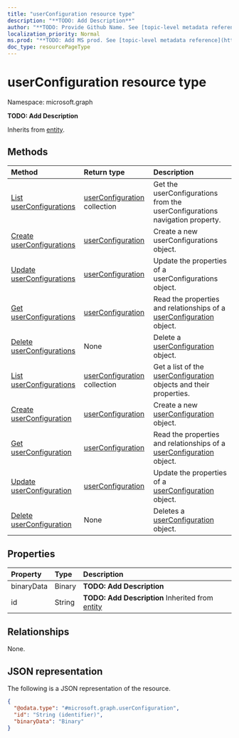 ```yaml
---
title: "userConfiguration resource type"
description: "**TODO: Add Description**"
author: "**TODO: Provide Github Name. See [topic-level metadata reference](https://msgo.azurewebsites.net/add/document/guidelines/metadata.html#topic-level-metadata)**"
localization_priority: Normal
ms.prod: "**TODO: Add MS prod. See [topic-level metadata reference](https://msgo.azurewebsites.net/add/document/guidelines/metadata.html#topic-level-metadata)**"
doc_type: resourcePageType
---
```


# userConfiguration resource type

Namespace: microsoft.graph

**TODO: Add Description**


Inherits from [entity](../resources/entity.md).

## Methods
|Method|Return type|Description|
|:---|:---|:---|
|[List userConfigurations](../api/mailfolder-list-userconfigurations.md)|[userConfiguration](../resources/userconfiguration.md) collection|Get the userConfigurations from the userConfigurations navigation property.|
|[Create userConfigurations](../api/mailfolder-post-userconfigurations.md)|[userConfiguration](../resources/userconfiguration.md)|Create a new userConfigurations object.|
|[Update userConfigurations](../api/mailfolder-update-userconfigurations.md)|[userConfiguration](../resources/userconfiguration.md)|Update the properties of a userConfigurations object.|
|[Get userConfigurations](../api/mailfolder-get-userconfiguration.md)|[userConfiguration](../resources/userconfiguration.md)|Read the properties and relationships of a [userConfiguration](../resources/userconfiguration.md) object.|
|[Delete userConfigurations](../api/mailfolder-delete-userconfigurations.md)|None|Delete a [userConfiguration](../resources/userconfiguration.md) object.|
|[List userConfigurations](../api/userconfiguration-list.md)|[userConfiguration](../resources/userconfiguration.md) collection|Get a list of the [userConfiguration](../resources/userconfiguration.md) objects and their properties.|
|[Create userConfiguration](../api/userconfiguration-create.md)|[userConfiguration](../resources/userconfiguration.md)|Create a new [userConfiguration](../resources/userconfiguration.md) object.|
|[Get userConfiguration](../api/userconfiguration-get.md)|[userConfiguration](../resources/userconfiguration.md)|Read the properties and relationships of a [userConfiguration](../resources/userconfiguration.md) object.|
|[Update userConfiguration](../api/userconfiguration-update.md)|[userConfiguration](../resources/userconfiguration.md)|Update the properties of a [userConfiguration](../resources/userconfiguration.md) object.|
|[Delete userConfiguration](../api/userconfiguration-delete.md)|None|Deletes a [userConfiguration](../resources/userconfiguration.md) object.|

## Properties
|Property|Type|Description|
|:---|:---|:---|
|binaryData|Binary|**TODO: Add Description**|
|id|String|**TODO: Add Description** Inherited from [entity](../resources/entity.md)|

## Relationships
None.

## JSON representation
The following is a JSON representation of the resource.
<!-- {
  "blockType": "resource",
  "keyProperty": "id",
  "@odata.type": "microsoft.graph.userConfiguration",
  "baseType": "microsoft.graph.entity",
  "openType": false
}
-->
``` json
{
  "@odata.type": "#microsoft.graph.userConfiguration",
  "id": "String (identifier)",
  "binaryData": "Binary"
}
```

